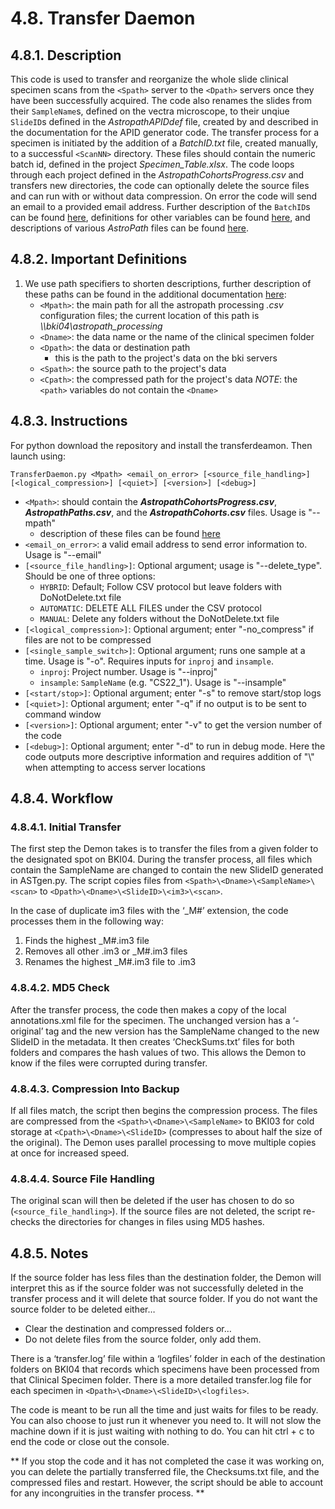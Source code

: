 # 4.8. Transfer Daemon

## 4.8.1. Description
This code is used to transfer and reorganize the whole slide clinical specimen scans from the ```<Spath>``` server to the ```<Dpath>``` servers once they have been successfully acquired. The code also renames the slides from their ```SampleName```s, defined on the vectra microscope, to their unqiue ```SlideID```s defined in the *AstropathAPIDdef* file, created by and described in the documentation for the APID generator code. The transfer process for a specimen is initiated by the addition of a *BatchID.txt* file, created manually, to a successful ```<ScanNN>``` directory. These files should contain the numeric batch id, defined in the project *Specimen_Table.xlsx*. The code loops through each project defined in the *AstropathCohortsProgress.csv* and transfers new directories, the code can optionally delete the source files and can run with or without data compression. On error the code will send an email to a provided email address. Further description of the ```BatchID```s can be found [here](../docs/scanning/BatchIDs.md/#446-batchids), definitions for other variables can be found [here](../docs/Definitions.md#431-identification-definitions), and descriptions of various *AstroPath* files can be found [here](../docs/AstroPathProcessingDirectoryandInitializingProjects.md#451-astropath_processing-directory).

## 4.8.2. Important Definitions

1. We use path specifiers to shorten descriptions, further description of these paths can be found in the additional documentation [here](../docs/Definitions.md#432-path-definitions):
   - ```<Mpath>```: the main path for all the astropath processing *.csv* configuration files; the current location of this path is *\\\\bki04\astropath_processing*
   - ```<Dname>```: the data name or the name of the clinical specimen folder
   - ```<Dpath>```: the data or destination path
      - this is the path to the project's data on the bki servers
   - ```<Spath>```: the source path to the project's data
   - ```<Cpath>```: the compressed path for the project's data
   *NOTE*: the ```<path>``` variables do not contain the ```<Dname>```

## 4.8.3. Instructions
For python download the repository and install the transferdeamon. Then launch using:

```TransferDaemon.py <Mpath> <email_on_error> [<source_file_handling>] [<logical_compression>] [<quiet>] [<version>] [<debug>]```

- ```<Mpath>```: should contain the ***AstropathCohortsProgress.csv***, ***AstropathPaths.csv***, and the ***AstropathCohorts.csv*** files. Usage is "--mpath"
  - description of these files can be found [here](../docs/AstroPathProcessingDirectoryandInitializingProjects.md#451-astropath_processing-directory)
- ```<email_on_error>```: a valid email address to send error information to. Usage is "--email"
- ```[<source_file_handling>]```: Optional argument; usage is "--delete_type". Should be one of three options:
  - ```HYBRID```: Default; Follow CSV protocol but leave folders with DoNotDelete.txt file
  - ```AUTOMATIC```: DELETE ALL FILES under the CSV protocol
  - ```MANUAL```: Delete any folders without the DoNotDelete.txt file
- ```[<logical_compression>]```: Optional argument; enter "-no_compress" if files are not to be compressed
- ```[<single_sample_switch>]```: Optional argument; runs one sample at a time. Usage is "-o". Requires inputs for ```inproj``` and ```insample```.
  - ```inproj```: Project number. Usage is "--inproj"
  - ```insample```: ```SampleName``` (e.g. "CS22_1"). Usage is "--insample"
- ```[<start/stop>]```: Optional argument; enter "-s" to remove start/stop logs
- ```[<quiet>]```: Optional argument; enter "-q" if no output is to be sent to command window
- ```[<version>]```: Optional argument; enter "-v" to get the version number of the code
- ```[<debug>]```: Optional argument; enter "-d" to run in debug mode. Here the code outputs more descriptive information and requires addition of "\\" when attempting to access server locations
  
## 4.8.4. Workflow
### 4.8.4.1. Initial Transfer
The first step the Demon takes is to transfer the files from a given folder to the designated spot on BKI04. During the transfer process, all files which contain the SampleName are changed to contain the new SlideID generated in ASTgen.py. The script copies files from ```<Spath>\<Dname>\<SampleName>\<scan>``` to ```<Dpath>\<Dname>\<SlideID>\<im3>\<scan>```. 

In the case of duplicate im3 files with the ‘_M#’ extension, the code processes them in the following way:
  1.	Finds the highest <filename>_M#.im3 file
  2.	Removes all other <filename>.im3 or <filename>_M#.im3 files
  3.	Renames the highest <filename>_M#.im3 file to <filename>.im3

### 4.8.4.2. MD5 Check
After the transfer process, the code then makes a copy of the local annotations.xml file for the specimen. The unchanged version has a ‘-original’ tag and the new version has the SampleName changed to the new SlideID in the metadata. 
It then creates ‘CheckSums.txt’ files for both folders and compares the hash values of two. This allows the Demon to know if the files were corrupted during transfer.

### 4.8.4.3. Compression Into Backup
If all files match, the script then begins the compression process. The files are compressed from the ```<Spath>\<Dname>\<SampleName>``` to BKI03 for cold storage at ```<Cpath>\<Dname>\<SlideID>``` (compresses to about half the size of the original). The Demon uses parallel processing to move multiple copies at once for increased speed.

### 4.8.4.4. Source File Handling
The original scan will then be deleted if the user has chosen to do so (```<source_file_handling>```). If the source files are not deleted, the script re-checks the directories for changes in files using MD5 hashes.

## 4.8.5. Notes

If the source folder has less files than the destination folder, the Demon will interpret this as if the source folder was not successfully deleted in the transfer process and it will delete that source folder. If you do not want the source folder to be deleted either… 
- Clear the destination and compressed folders or… 
- Do not delete files from the source folder, only add them.

There is a ‘transfer.log’ file within a ‘logfiles’ folder in each of the destination folders on BKI04 that records which specimens have been processed from that Clinical Specimen folder. There is a more detailed transfer.log file for each specimen in ```<Dpath>\<Dname>\<SlideID>\<logfiles>```.

The code is meant to be run all the time and just waits for files to be ready. You can also choose to just run it whenever you need to. It will not slow the machine down if it is just waiting with nothing to do. You can hit ctrl + c to end the code or close out the console. 

** If you stop the code and it has not completed the case it was working on, you can delete the partially transferred file, the Checksums.txt file, and the compressed files and restart. However, the script should be able to account for any incongruities in the transfer process. **
